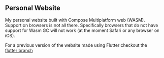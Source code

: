 ## Personal Website

My personal website built with Compose Multiplatform web (WASM). Support on browsers is not all there. Specifically browsers that do not have support for Wasm GC will not work (at the moment Safari or any browser on iOS).

For a previous version of the website made using Flutter checkout the [flutter branch](https://github.com/loukwn/loukwn-me/tree/flutter)
